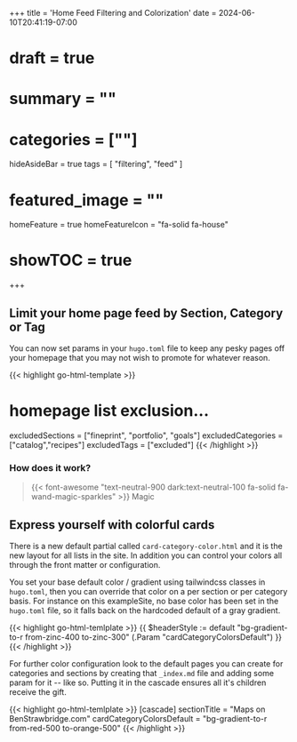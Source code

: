 +++
title = 'Home Feed Filtering and Colorization'
date = 2024-06-10T20:41:19-07:00
# draft = true
# summary = ""
# categories = [""]
hideAsideBar = true
tags = [
  "filtering",
  "feed"
  ]
# featured_image = ""
homeFeature = true
homeFeatureIcon = "fa-solid fa-house"
# showTOC = true
+++

## Limit your home page feed by Section, Category or Tag

You can now set params in your `hugo.toml` file to keep any pesky pages off your homepage that you may not wish to promote for whatever reason.

<!--more-->

{{< highlight go-html-template >}}
  # homepage list exclusion... 
  excludedSections = ["fineprint", "portfolio", "goals"]
  excludedCategories = ["catalog","recipes"]
  excludedTags = ["excluded"]
{{< /highlight >}}

### How does it work?

> {{< font-awesome "text-neutral-900 dark:text-neutral-100 fa-solid fa-wand-magic-sparkles" >}} Magic 

## Express yourself with colorful cards

There is a new default partial called `card-category-color.html` and it is the new layout for all lists in the site. In addition you can control your colors all through the front matter or configuration.

You set your base default color / gradient using tailwindcss classes in `hugo.toml`, then you can override that color on a per section or per category basis. For instance on this exampleSite, no base color has been set in the `hugo.toml` file, so it falls back on the hardcoded default of a gray gradient.

{{< highlight go-html-temlplate >}}
{{ $headerStyle := default "bg-gradient-to-r from-zinc-400 to-zinc-300" (.Param "cardCategoryColorsDefault") }}
{{< /highlight >}}

For further color configuration look to the default pages you can create for categories and sections by creating that `_index.md` file and adding some param for it -- like so. Putting it in the cascade ensures all it's children receive the gift.

{{< highlight go-html-temlplate >}}
[cascade]
  sectionTitle = "Maps on BenStrawbridge.com"
  cardCategoryColorsDefault = "bg-gradient-to-r from-red-500 to-orange-500"
{{< /highlight >}}